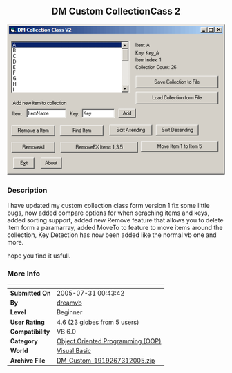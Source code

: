 ﻿<div align="center">

## DM Custom CollectionCass 2

<img src="PIC2005731729247040.gif">
</div>

### Description

I have updated my custom collection class form version 1 fix some little bugs, now added compare options for when seraching items and keys, added sorting support, added new Remove feature that allows you to delete item form a paramarray, added MoveTo to feature to move items around the collection, Key Detection has now been added like the normal vb one and more.

hope you find it usfull.
 
### More Info
 


<span>             |<span>
---                |---
**Submitted On**   |2005-07-31 00:43:42
**By**             |[dreamvb](https://github.com/Planet-Source-Code/PSCIndex/blob/master/ByAuthor/dreamvb.md)
**Level**          |Beginner
**User Rating**    |4.6 (23 globes from 5 users)
**Compatibility**  |VB 6\.0
**Category**       |[Object Oriented Programming \(OOP\)](https://github.com/Planet-Source-Code/PSCIndex/blob/master/ByCategory/object-oriented-programming-oop__1-47.md)
**World**          |[Visual Basic](https://github.com/Planet-Source-Code/PSCIndex/blob/master/ByWorld/visual-basic.md)
**Archive File**   |[DM\_Custom\_1919267312005\.zip](https://github.com/Planet-Source-Code/dreamvb-dm-custom-collectioncass-2__1-61995/archive/master.zip)








